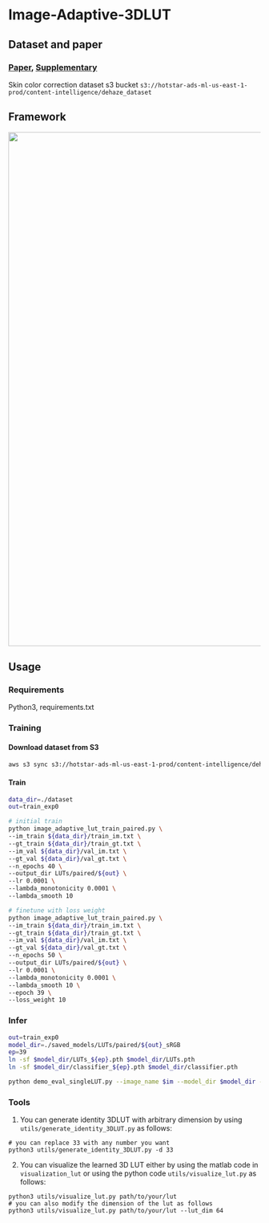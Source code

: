 # Image-Adaptive-3DLUT

## Dataset and paper
### [Paper](https://www4.comp.polyu.edu.hk/~cslzhang/paper/PAMI_LUT.pdf), [Supplementary](https://www4.comp.polyu.edu.hk/~cslzhang/paper/Supplement_LUT.pdf)

Skin color correction dataset s3 bucket
`s3://hotstar-ads-ml-us-east-1-prod/content-intelligence/dehaze_dataset`

## Framework
<img src="figures/framework2.png" width="1024px"/>

## Usage
### Requirements
Python3, requirements.txt

### Training
#### Download dataset from S3 
```bash
aws s3 sync s3://hotstar-ads-ml-us-east-1-prod/content-intelligence/dehaze_dataset ./dataset
```
#### Train 
```bash
data_dir=./dataset
out=train_exp0

# initial train 
python image_adaptive_lut_train_paired.py \
--im_train ${data_dir}/train_im.txt \
--gt_train ${data_dir}/train_gt.txt \
--im_val ${data_dir}/val_im.txt \
--gt_val ${data_dir}/val_gt.txt \
--n_epochs 40 \
--output_dir LUTs/paired/${out} \
--lr 0.0001 \
--lambda_monotonicity 0.0001 \
--lambda_smooth 10

# finetune with loss weight 
python image_adaptive_lut_train_paired.py \
--im_train ${data_dir}/train_im.txt \
--gt_train ${data_dir}/train_gt.txt \
--im_val ${data_dir}/val_im.txt \
--gt_val ${data_dir}/val_gt.txt \
--n_epochs 50 \
--output_dir LUTs/paired/${out} \
--lr 0.0001 \
--lambda_monotonicity 0.0001 \
--lambda_smooth 10 \
--epoch 39 \
--loss_weight 10
```

### Infer 
```bash
out=train_exp0
model_dir=./saved_models/LUTs/paired/${out}_sRGB
ep=39
ln -sf $model_dir/LUTs_${ep}.pth $model_dir/LUTs.pth
ln -sf $model_dir/classifier_${ep}.pth $model_dir/classifier.pth

python demo_eval_singleLUT.py --image_name $im --model_dir $model_dir --output_dir ./ --result_name_suffix "_${out}_ep${ep}"
```


### Tools
1. You can generate identity 3DLUT with arbitrary dimension by using `utils/generate_identity_3DLUT.py` as follows:

```
# you can replace 33 with any number you want
python3 utils/generate_identity_3DLUT.py -d 33
```

2. You can visualize the learned 3D LUT either by using the matlab code in `visualization_lut` or using the python code `utils/visualize_lut.py` as follows:

```
python3 utils/visualize_lut.py path/to/your/lut
# you can also modify the dimension of the lut as follows
python3 utils/visualize_lut.py path/to/your/lut --lut_dim 64
```
